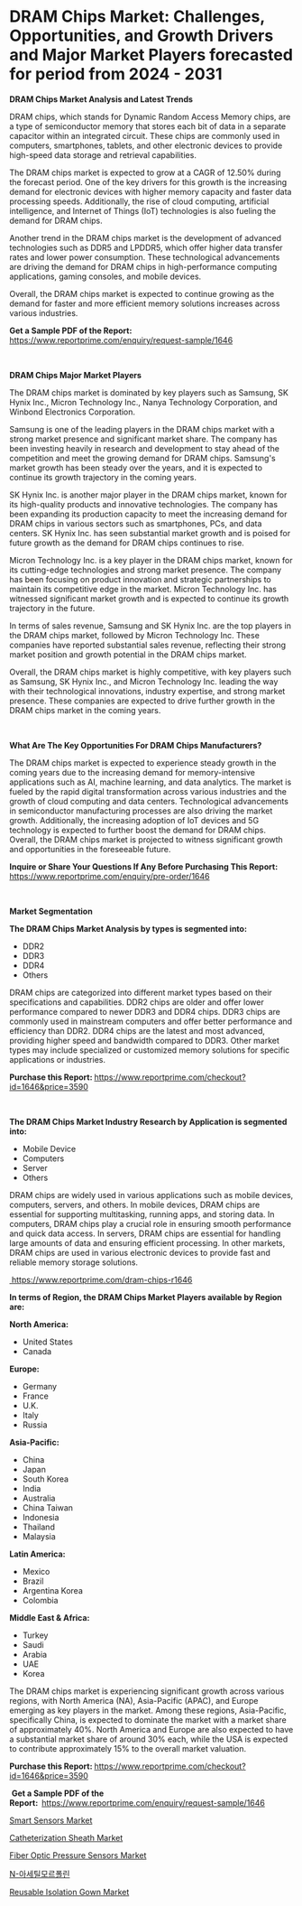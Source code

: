 <p><h1>DRAM Chips Market: Challenges, Opportunities, and Growth Drivers and Major Market Players forecasted for period from 2024 - 2031</h1></p><p><strong>DRAM Chips Market Analysis and Latest Trends</strong></p>
<p><p>DRAM chips, which stands for Dynamic Random Access Memory chips, are a type of semiconductor memory that stores each bit of data in a separate capacitor within an integrated circuit. These chips are commonly used in computers, smartphones, tablets, and other electronic devices to provide high-speed data storage and retrieval capabilities.</p><p>The DRAM chips market is expected to grow at a CAGR of 12.50% during the forecast period. One of the key drivers for this growth is the increasing demand for electronic devices with higher memory capacity and faster data processing speeds. Additionally, the rise of cloud computing, artificial intelligence, and Internet of Things (IoT) technologies is also fueling the demand for DRAM chips.</p><p>Another trend in the DRAM chips market is the development of advanced technologies such as DDR5 and LPDDR5, which offer higher data transfer rates and lower power consumption. These technological advancements are driving the demand for DRAM chips in high-performance computing applications, gaming consoles, and mobile devices.</p><p>Overall, the DRAM chips market is expected to continue growing as the demand for faster and more efficient memory solutions increases across various industries.</p></p>
<p><strong>Get a Sample PDF of the Report:&nbsp;</strong> <a href="https://www.reportprime.com/enquiry/request-sample/1646">https://www.reportprime.com/enquiry/request-sample/1646</a></p>
<p>&nbsp;</p>
<p><strong>DRAM Chips Major Market Players</strong></p>
<p><p>The DRAM chips market is dominated by key players such as Samsung, SK Hynix Inc., Micron Technology Inc., Nanya Technology Corporation, and Winbond Electronics Corporation. </p><p>Samsung is one of the leading players in the DRAM chips market with a strong market presence and significant market share. The company has been investing heavily in research and development to stay ahead of the competition and meet the growing demand for DRAM chips. Samsung's market growth has been steady over the years, and it is expected to continue its growth trajectory in the coming years.</p><p>SK Hynix Inc. is another major player in the DRAM chips market, known for its high-quality products and innovative technologies. The company has been expanding its production capacity to meet the increasing demand for DRAM chips in various sectors such as smartphones, PCs, and data centers. SK Hynix Inc. has seen substantial market growth and is poised for future growth as the demand for DRAM chips continues to rise.</p><p>Micron Technology Inc. is a key player in the DRAM chips market, known for its cutting-edge technologies and strong market presence. The company has been focusing on product innovation and strategic partnerships to maintain its competitive edge in the market. Micron Technology Inc. has witnessed significant market growth and is expected to continue its growth trajectory in the future.</p><p>In terms of sales revenue, Samsung and SK Hynix Inc. are the top players in the DRAM chips market, followed by Micron Technology Inc. These companies have reported substantial sales revenue, reflecting their strong market position and growth potential in the DRAM chips market.</p><p>Overall, the DRAM chips market is highly competitive, with key players such as Samsung, SK Hynix Inc., and Micron Technology Inc. leading the way with their technological innovations, industry expertise, and strong market presence. These companies are expected to drive further growth in the DRAM chips market in the coming years.</p></p>
<p>&nbsp;</p>
<p><strong>What Are The Key Opportunities For DRAM Chips Manufacturers?</strong></p>
<p><p>The DRAM chips market is expected to experience steady growth in the coming years due to the increasing demand for memory-intensive applications such as AI, machine learning, and data analytics. The market is fueled by the rapid digital transformation across various industries and the growth of cloud computing and data centers. Technological advancements in semiconductor manufacturing processes are also driving the market growth. Additionally, the increasing adoption of IoT devices and 5G technology is expected to further boost the demand for DRAM chips. Overall, the DRAM chips market is projected to witness significant growth and opportunities in the foreseeable future.</p></p>
<p><strong>Inquire or Share Your Questions If Any Before Purchasing This Report:</strong> <a href="https://www.reportprime.com/enquiry/pre-order/1646">https://www.reportprime.com/enquiry/pre-order/1646</a></p>
<p>&nbsp;</p>
<p><strong>Market Segmentation</strong></p>
<p><strong>The DRAM Chips Market Analysis by types is segmented into:</strong></p>
<p><ul><li>DDR2</li><li>DDR3</li><li>DDR4</li><li>Others</li></ul></p>
<p><p>DRAM chips are categorized into different market types based on their specifications and capabilities. DDR2 chips are older and offer lower performance compared to newer DDR3 and DDR4 chips. DDR3 chips are commonly used in mainstream computers and offer better performance and efficiency than DDR2. DDR4 chips are the latest and most advanced, providing higher speed and bandwidth compared to DDR3. Other market types may include specialized or customized memory solutions for specific applications or industries.</p></p>
<p><strong>Purchase this Report:&nbsp;</strong><a href="https://www.reportprime.com/checkout?id=1646&price=3590">https://www.reportprime.com/checkout?id=1646&price=3590</a></p>
<p>&nbsp;</p>
<p><strong>The DRAM Chips Market Industry Research by Application is segmented into:</strong></p>
<p><ul><li>Mobile Device</li><li>Computers</li><li>Server</li><li>Others</li></ul></p>
<p><p>DRAM chips are widely used in various applications such as mobile devices, computers, servers, and others. In mobile devices, DRAM chips are essential for supporting multitasking, running apps, and storing data. In computers, DRAM chips play a crucial role in ensuring smooth performance and quick data access. In servers, DRAM chips are essential for handling large amounts of data and ensuring efficient processing. In other markets, DRAM chips are used in various electronic devices to provide fast and reliable memory storage solutions.</p></p>
<p><a href="https://www.reportprime.com/dram-chips-r1646">&nbsp;https://www.reportprime.com/dram-chips-r1646</a></p>
<p><strong>In terms of Region, the DRAM Chips Market Players available by Region are:</strong></p>
<p>
    <p> <strong> North America: </strong>
        <ul>
            <li>United States</li>
            <li>Canada</li>
        </ul>
        </p> 
    <p> <strong> Europe: </strong>
        <ul>
            <li>Germany</li>
            <li>France</li>
            <li>U.K.</li>
            <li>Italy</li>
            <li>Russia</li>
        </ul>
        </p> 
    <p> <strong> Asia-Pacific: </strong>
        <ul>
            <li>China</li>
            <li>Japan</li>
            <li>South Korea</li>
            <li>India</li>
            <li>Australia</li>
            <li>China Taiwan</li>
            <li>Indonesia</li>
            <li>Thailand</li>
            <li>Malaysia</li>
        </ul>
        </p> 
    <p> <strong> Latin America: </strong>
        <ul>
            <li>Mexico</li>
            <li>Brazil</li>
            <li>Argentina Korea</li>
            <li>Colombia</li>
        </ul>
        </p> 
    <p> <strong> Middle East & Africa: </strong>
        <ul>
            <li>Turkey</li>
            <li>Saudi</li>
            <li>Arabia</li>
            <li>UAE</li>
            <li>Korea</li>
        </ul>
    </p>
    </p>
<p><p>The DRAM chips market is experiencing significant growth across various regions, with North America (NA), Asia-Pacific (APAC), and Europe emerging as key players in the market. Among these regions, Asia-Pacific, specifically China, is expected to dominate the market with a market share of approximately 40%. North America and Europe are also expected to have a substantial market share of around 30% each, while the USA is expected to contribute approximately 15% to the overall market valuation.</p></p>
<p><strong>Purchase this Report: </strong><a href="https://www.reportprime.com/checkout?id=1646&price=3590">https://www.reportprime.com/checkout?id=1646&price=3590</a></p>
<p>&nbsp;<strong>Get a Sample PDF of the Report:&nbsp;&nbsp;</strong><a href="https://www.reportprime.com/enquiry/request-sample/1646">https://www.reportprime.com/enquiry/request-sample/1646</a></p>
<p><strong></strong></p>
<p><p><a href="https://github.com/rakibtthstu9900/Market-Research-Report-List-2/blob/main/smart-sensors-market.md">Smart Sensors Market</a></p><p><a href="https://medium.com/@jillianwyattgb94/catheterization-sheath-market-strategic-insights-product-evolution-and-market-segmentation-in-the-7ff465de91f7">Catheterization Sheath Market</a></p><p><a href="https://github.com/BobbyMartinebXfnV/Market-Research-Report-List-1/blob/main/fiber-optic-pressure-sensors-market.md">Fiber Optic Pressure Sensors Market</a></p><p><a href="https://github.com/msujons1512/Market-Research-Report-List-2/blob/main/9895298102356.md">N-아세틸모르폴린</a></p><p><a href="https://medium.com/@cesailson56547/reusable-isolation-gown-market-size-share-competitive-landscape-and-trend-analysis-report-by-d62ea50375d7">Reusable Isolation Gown Market</a></p></p>